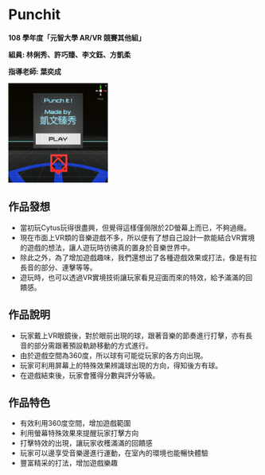 # Punchit

**108 學年度「元智大學 AR/VR 競賽其他組」**

**組員: 林俐秀、許巧臻、李文鈺、方凱柔**

**指導老師: 葉奕成**

<img src="pics/1.png" width="200px" height="200px">

## 作品發想
* 當初玩Cytus玩得很盡興，但覺得這樣僅侷限於2D螢幕上而已，不夠過癮。
* 現在市面上VR類的音樂遊戲不多，所以便有了想自己設計一款能結合VR實境的遊戲的想法，讓人遊玩時彷彿真的置身於音樂世界中。
* 除此之外，為了增加遊戲趣味，我們還想出了各種遊戲效果或打法，像是有拉長音的部分、連擊等等。
* 遊玩時，也可以透過VR實境技術讓玩家看見迎面而來的特效，給予滿滿的回饋感。

## 作品說明
* 玩家戴上VR眼鏡後，對於眼前出現的球，跟著音樂的節奏進行打擊，亦有長音的部分需跟著預設軌跡移動的方式進行。
* 由於遊戲空間為360度，所以球有可能從玩家的各方向出現。
* 玩家可利用屏幕上的特殊效果辨識球出現的方向，得知後方有球。
* 在遊戲結束後，玩家會獲得分數與評分等級。

## 作品特色
* 有效利用360度空間，增加遊戲範圍
* 利用螢幕特殊效果來提醒玩家打擊方向
* 打擊特效的出現，讓玩家收穫滿滿的回饋感
* 玩家可以邊享受音樂邊進行運動，在室內的環境也能暢快體驗
* 豐富精采的打法，增加遊戲樂趣
